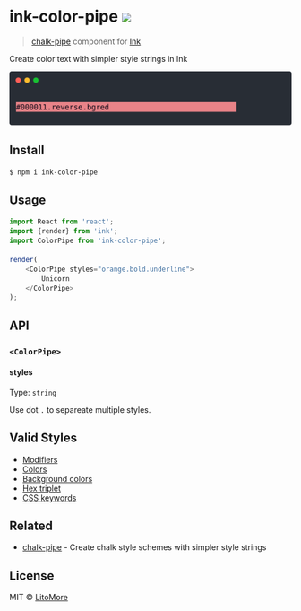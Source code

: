 # ink-color-pipe [![](https://img.shields.io/travis/LitoMore/ink-color-pipe/master.svg)](https://travis-ci.org/LitoMore/ink-color-pipe)

> [chalk-pipe](https://github.com/LitoMore/chalk-pipe) component for [Ink](https://github.com/vadimdemedes/ink)

Create color text with simpler style strings in Ink

![](https://raw.githubusercontent.com/LitoMore/ink-color-pipe/master/screenshot.svg?sanitize=true)

## Install

```bash
$ npm i ink-color-pipe
```

## Usage

```javascript
import React from 'react';
import {render} from 'ink';
import ColorPipe from 'ink-color-pipe';

render(
	<ColorPipe styles="orange.bold.underline">
		Unicorn
	</ColorPipe>
);
```

## API

### `<ColorPipe>`

#### styles

Type: `string`

Use dot `.` to separeate multiple styles.

## Valid Styles

- [Modifiers](https://github.com/chalk/chalk#modifiers)
- [Colors](https://github.com/chalk/chalk#colors)
- [Background colors](https://github.com/chalk/chalk#background-colors)
- [Hex triplet](https://en.wikipedia.org/wiki/Web_colors#Hex_triplet)
- [CSS keywords](https://www.w3.org/wiki/CSS/Properties/color/keywords)

## Related

- [chalk-pipe](https://github.com/LitoMore/chalk-pipe) - Create chalk style schemes with simpler style strings

## License

MIT © [LitoMore](https://github.com/LitoMore)
